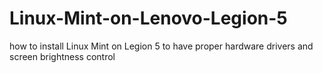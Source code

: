 # Linux-Mint-on-Lenovo-Legion-5
how to install Linux Mint on Legion 5 to have proper hardware drivers and screen brightness control
